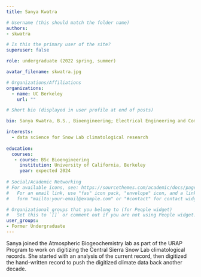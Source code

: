 ```yaml
---
title: Sanya Kwatra

# Username (this should match the folder name)
authors:
- skwatra

# Is this the primary user of the site?
superuser: false

role: undergraduate (2022 spring, summer)

avatar_filename: skwatra.jpg

# Organizations/Affiliations
organizations:
  - name: UC Berkeley
    url: ""

# Short bio (displayed in user profile at end of posts)

bio: Sanya Kwatra, B.S., Bioengineering; Electrical Engineering and Computer Science, University of California at Berkeley.  Undergraduate researcher (Feb 2022-August 2022).   

interests:
  - data science for Snow Lab climatological research
  
education:
  courses:
   - course: BSc Bioengineering
     institution: University of California, Berkeley
     year: expected 2024
      
# Social/Academic Networking
# For available icons, see: https://sourcethemes.com/academic/docs/page-builder/#icons
#   For an email link, use "fas" icon pack, "envelope" icon, and a link in the
#   form "mailto:your-email@example.com" or "#contact" for contact widget.

# Organizational groups that you belong to (for People widget)
#   Set this to `[]` or comment out if you are not using People widget.
user_groups:
- Former Undergraduate
---
```


Sanya joined the Atmospheric Biogeochemistry lab as part of the URAP Program to work on digitizing the Central Sierra Snow Lab climatological records.  She started with an analysis of the current record, then digitized the hand-written record to push the digitized climate data back another decade.  
